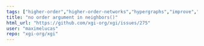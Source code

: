 ```yaml
---
tags: ["higher-order","higher-order-networks","hypergraphs","improve","network-science"]
title: "no order argument in neighbors()"
html_url: "https://github.com/xgi-org/xgi/issues/275"
user: "maximelucas"
repo: "xgi-org/xgi"
---
```


